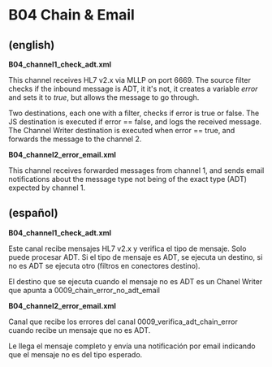 # B04 Chain & Email

## (english)

**B04_channel1_check_adt.xml**

This channel receives HL7 v2.x via MLLP on port 6669. The source filter checks if the inbound message is ADT,
it it's not, it creates a variable *error* and sets it to *true*, but allows the message to go through.

Two destinations, each one with a filter, checks if error is true or false. The JS destination is executed
if error == false, and logs the received message. The Channel Writer destination is executed when error == true,
and forwards the message to the channel 2.

**B04_channel2_error_email.xml**

This channel receives forwarded messages from channel 1, and sends email notifications about the message type
not being of the exact type (ADT) expected by channel 1.


## (español)

**B04_channel1_check_adt.xml**

Este canal recibe mensajes HL7 v2.x y verifica el tipo de mensaje. Solo puede procesar ADT.
Si el tipo de mensaje es ADT, se ejecuta un destino, si no es ADT se ejecuta otro (filtros en
conectores destino).

El destino que se ejecuta cuando el mensaje no es ADT es un Chanel Writer que apunta a 0009_chain_error_no_adt_email

**B04_channel2_error_email.xml**

Canal que recibe los errores del canal 0009_verifica_adt_chain_error cuando recibe un mensaje que no es ADT.

Le llega el mensaje completo y envía una notificación por email indicando que el mensaje no es del tipo esperado.
